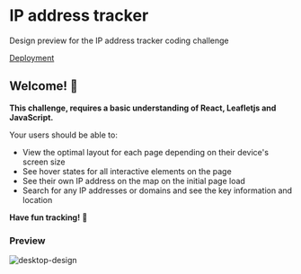 # IP address tracker

Design preview for the IP address tracker coding challenge

[Deployment](https://ip-ad-track.vercel.app/)

## Welcome! 👋



**This challenge, requires a basic understanding of React, Leafletjs and JavaScript.**


Your users should be able to:
- View the optimal layout for each page depending on their device's screen size
- See hover states for all interactive elements on the page
- See their own IP address on the map on the initial page load
- Search for any IP addresses or domains and see the key information and location

**Have fun tracking!** 🚀

### Preview
![desktop-design](https://github.com/Krishnanshu-Khanna/ip-ad-track/assets/121768209/0238b1ef-783b-4126-b82b-cbc9eb04f39f)
#
